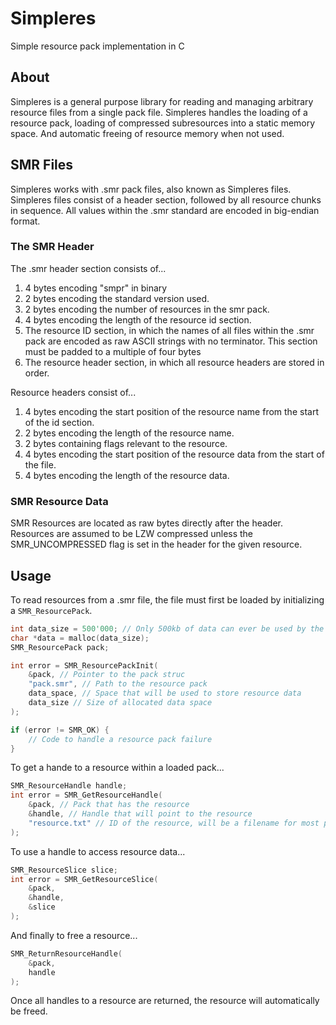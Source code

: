 # Simpleres

Simple resource pack implementation in C

## About

Simpleres is a general purpose library for reading and managing arbitrary resource files from a single pack file. Simpleres handles the loading of a resource pack, loading of compressed subresources into a static memory space. And automatic freeing of resource memory when not used.

## SMR Files

Simpleres works with .smr pack files, also known as Simpleres files. Simpleres files consist of a header section, followed by all resource chunks in sequence. All values within the .smr standard are encoded in big-endian format.

### The SMR Header

The .smr header section consists of...

1. 4 bytes encoding "smpr" in binary
2. 2 bytes encoding the standard version used.
3. 2 bytes encoding the number of resources in the smr pack.
4. 4 bytes encoding the length of the resource id section.
5. The resource ID section, in which the names of all files within the .smr pack are encoded as raw ASCII strings with no terminator. This section must be padded to a multiple of four bytes
6. The resource header section, in which all resource headers are stored in order.

Resource headers consist of...

1. 4 bytes encoding the start position of the resource name from the start of the id section.
2. 2 bytes encoding the length of the resource name.
3. 2 bytes containing flags relevant to the resource.
4. 4 bytes encoding the start position of the resource data from the start of the file.
4. 4 bytes encoding the length of the resource data.

### SMR Resource Data

SMR Resources are located as raw bytes directly after the header. Resources are assumed to be LZW compressed unless the SMR_UNCOMPRESSED flag is set in the header for the given resource.

## Usage

To read resources from a .smr file, the file must first be loaded by initializing a `SMR_ResourcePack`.

```c
int data_size = 500'000; // Only 500kb of data can ever be used by the resource pack
char *data = malloc(data_size);
SMR_ResourcePack pack;

int error = SMR_ResourcePackInit(
    &pack, // Pointer to the pack struc
    "pack.smr", // Path to the resource pack
    data_space, // Space that will be used to store resource data
    data_size // Size of allocated data space
);

if (error != SMR_OK) {
    // Code to handle a resource pack failure
}
```

To get a hande to a resource within a loaded pack...

```c
SMR_ResourceHandle handle;
int error = SMR_GetResourceHandle(
    &pack, // Pack that has the resource
    &handle, // Handle that will point to the resource
    "resource.txt" // ID of the resource, will be a filename for most packer implementations
);
```

To use a handle to access resource data...

```c
SMR_ResourceSlice slice;
int error = SMR_GetResourceSlice(
    &pack,
    &handle,
    &slice
);
```

And finally to free a resource...

```c
SMR_ReturnResourceHandle(
    &pack,
    handle
);
```

Once all handles to a resource are returned, the resource will automatically be freed.
